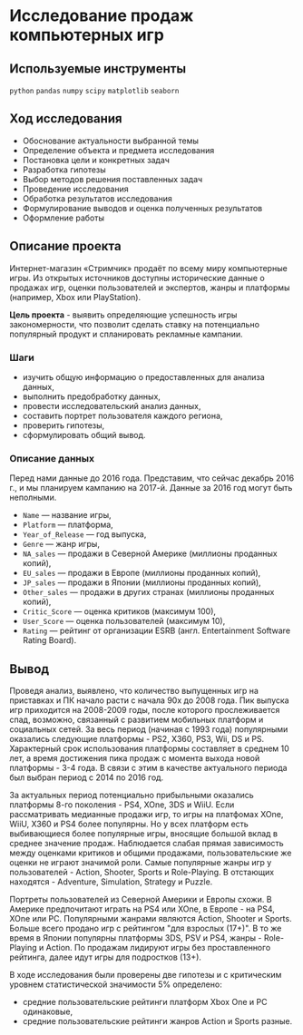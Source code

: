 # Исследование продаж компьютерных игр

## Используемые инструменты

`python` `pandas` `numpy` `scipy` `matplotlib` `seaborn`

## Ход исследования

* Обоснование актуальности выбранной темы
* Определение объекта и предмета исследования
* Постановка цели и конкретных задач
* Разработка гипотезы
* Выбор методов решения поставленных задач
* Проведение исследования
* Обработка результатов исследования
* Формулирование выводов и оценка полученных результатов
* Оформление работы

## Описание проекта

Интернет-магазин «Стримчик» продаёт по всему миру компьютерные игры. Из открытых источников доступны исторические данные о продажах игр, оценки пользователей и экспертов, жанры и платформы (например, Xbox или PlayStation).

**Цель проекта** - выявить определяющие успешность игры закономерности, что позволит сделать ставку на потенциально популярный продукт и спланировать рекламные кампании.

### Шаги

- изучить общую информацию о предоставленных для анализа данных,
- выполнить предобработку данных,
- провести исследовательский анализ данных,
- составить портрет пользователя каждого региона,
- проверить гипотезы,
- сформулировать общий вывод.

### Описание данных

Перед нами данные до 2016 года. Представим, что сейчас декабрь 2016 г., и мы планируем кампанию на 2017-й. Данные за 2016 год могут быть неполными.

* `Name` — название игры,
* `Platform` — платформа,
* `Year_of_Release` — год выпуска,
* `Genre` — жанр игры,
* `NA_sales` — продажи в Северной Америке (миллионы проданных копий),
* `EU_sales` — продажи в Европе (миллионы проданных копий),
* `JP_sales` — продажи в Японии (миллионы проданных копий),
* `Other_sales` — продажи в других странах (миллионы проданных копий),
* `Critic_Score` — оценка критиков (максимум 100),
* `User_Score` — оценка пользователей (максимум 10),
* `Rating` — рейтинг от организации ESRB (англ. Entertainment Software Rating Board).

## Вывод

Проведя анализ, выявлено, что количество выпущенных игр на приставках и ПК начало расти с начала 90х до 2008 года. Пик выпуска игр приходится на 2008-2009 годы, после которого прослеживается спад, возможно, связанный с развитием мобильных платформ и социальных сетей. За весь период (начиная с 1993 года) популярными оказались следующие платформы -  PS2, X360, PS3, Wii, DS и PS. Характерный срок использования платформы составляет в среднем 10 лет, а время достижения пика продаж с момента выхода новой платформы - 3-4 года. В связи с этим в качестве актуального периода был выбран период с 2014 по 2016 год. 

За актуальных период потенциально прибыльными оказались платформы 8-го поколения - PS4, XOne, 3DS и WiiU. Если рассматривать медианные продажи игр, то игры на платфомах XOne, WiiU, X360 и PS4 более популярны. Но у всех платформ есть выбивающиеся более популярные игры, вносящие большой вклад в среднее значение продаж. Наблюдается слабая прямая зависимость между оценками критиков и общими продажами, пользовательские же оценки не играют значимой роли. Самые популярные жанры игр у пользователей - Action, Shooter, Sports и Role-Playing. В отстающих находятся - Adventure, Simulation, Strategy и Puzzle.

Портреты пользователей из Северной Америки и Европы схожи. В Америке предпочитают играть на PS4 или XOne, в Европе - на PS4, XOne или PC. Популярными жанрами являются Action, Shooter и Sports. Больше всего продано игр с рейтингом "для взрослых (17+)". В то же время в Японии популярны платформы 3DS, PSV и PS4, жанры - Role-Playing и Action. По продажам лидируют игры без проставленного рейтинга, далее идут игры для подростков (13+). 

В ходе исследования были проверены две гипотезы и с критическим уровнем статистической значимости 5% определено:
* средние пользовательские рейтинги платформ Xbox One и PC одинаковые,
* средние пользовательские рейтинги жанров Action и Sports разные.
